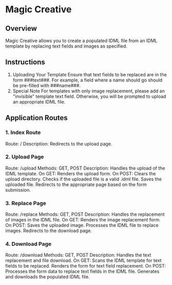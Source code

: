 # Magic Creative
## Overview
Magic Creative allows you to create a populated IDML file from an IDML template by replacing text fields and images as specified.

## Instructions
1. Uploading Your Template
Ensure that text fields to be replaced are in the form ###text###.
For example, a field where a name should go should be pre-filled with ###name###.
2. Special Note
For templates with only image replacement, please add an "invisible" template text field.
Otherwise, you will be prompted to upload an appropriate IDML file.

## Application Routes
### 1. Index Route
Route: /
Description: Redirects to the upload page.
### 2. Upload Page
Route: /upload
Methods: GET, POST
Description: Handles the upload of the IDML template.
On GET: Renders the upload form.
On POST:
Clears the upload directory.
Checks if the uploaded file is a valid .idml file.
Saves the uploaded file.
Redirects to the appropriate page based on the form submission.
### 3. Replace Page
Route: /replace
Methods: GET, POST
Description: Handles the replacement of images in the IDML file.
On GET: Renders the image replacement form.
On POST:
Saves the uploaded image.
Processes the IDML file to replace images.
Redirects to the download page.
### 4. Download Page
Route: /download
Methods: GET, POST
Description: Handles the text replacement and file download.
On GET:
Scans the IDML template for text fields to be replaced.
Renders the form for text field replacement.
On POST:
Processes the form data to replace text fields in the IDML file.
Generates and downloads the populated IDML file.
